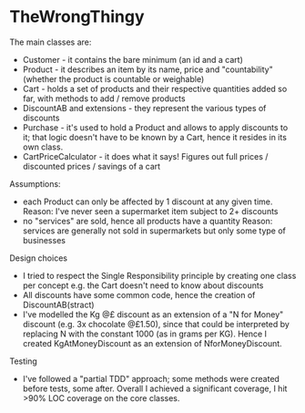 # TheWrongThingy

The main classes are:
* Customer - it contains the bare minimum (an id and a cart)
* Product - it describes an item by its name, price and "countability" (whether the product is countable or weighable)
* Cart - holds a set of products and their respective quantities added so far, with methods to add / remove products
* DiscountAB and extensions - they represent the various types of discounts
* Purchase - it's used to hold a Product and allows to apply discounts to it; that logic doesn't have to be known by a Cart,
hence it resides in its own class.
* CartPriceCalculator - it does what it says! Figures out full prices / discounted prices / savings of a cart


Assumptions:
* each Product can only be affected by 1 discount at any given time.
Reason: I've never seen a supermarket item subject to 2+ discounts
* no "services" are sold, hence all products have a quantity
Reason: services are generally not sold in supermarkets but only some type of businesses

Design choices
* I tried to respect the Single Responsibility principle by creating one class per concept
e.g. the Cart doesn't need to know about discounts
* All discounts have some common code, hence the creation of DiscountAB(stract)
* I've modelled the Kg @£ discount as an extension of a "N for Money" discount (e.g. 3x chocolate @£1.50),
since that could be interpreted by replacing N with the constant 1000 (as in grams per KG).
Hence I created KgAtMoneyDiscount as an extension of NforMoneyDiscount.

Testing
* I've followed a "partial TDD" approach; some methods were created before tests, some after.
Overall I achieved a significant coverage, I hit >90% LOC coverage on the core classes.

